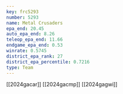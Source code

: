 ```yaml
---
key: frc5293
number: 5293
name: Metal Crusaders
epa_end: 20.45
auto_epa_end: 8.26
teleop_epa_end: 11.66
endgame_epa_end: 0.53
winrate: 0.5745
district_epa_rank: 27
district_epa_percentile: 0.7216
type: Team
---
```

[[2024gacar]]
[[2024gacmp]]
[[2024gagwi]]
